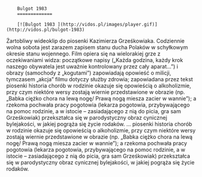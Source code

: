 
        Bulgot 1983 
        =============
        
        [![Bulgot 1983 ](http://vidos.pl/images/player.gif)](http://vidos.pl/bulgot-1983)
        
        
 Żartobliwy wideoklip do piosenki Kazimierza Grześkowiaka. Codziennie wolna sobota jest zarazem zapisem stanu ducha Polaków w schyłkowym okresie stanu wojennego. Film opiera się na wielorakiej grze z oczekiwaniami widza: początkowe napisy („Każda godzina, każdy krok naszego obywatela jest uważnie kontrolowany przez cały aparat...”) i obrazy (samochody z „kogutami”) zapowiadają opowieść o milicji, tymczasem „akcja” filmu dotyczy służby zdrowia; zapowiadana przez tekst piosenki historia chorób w rodzinie okazuje się opowieścią o alkoholizmie, przy czym niektóre wersy zostają wiernie przedstawione w obrazie (np. „Babka ciężko chora na lewą nogę/ Prawą nogą miesza zacier w wannie”); a rzekoma pochwała pracy pogotowia (lekarza pogotowia, przybywającego na pomoc rodzinie, a w istocie – zasiadającego z nią do picia, gra sam Grześkowiak) przekształca się w parodystyczny obraz cynicznej bylejakości, w jakiej pogrąża się życie rodaków.   ... piosenki historia chorób w rodzinie okazuje się opowieścią o alkoholizmie, przy czym niektóre wersy zostają wiernie przedstawione w obrazie (np. „Babka ciężko chora na lewą nogę/ Prawą nogą miesza zacier w wannie”); a rzekoma pochwała pracy pogotowia (lekarza pogotowia, przybywającego na pomoc rodzinie, a w istocie – zasiadającego z nią do picia, gra sam Grześkowiak) przekształca się w parodystyczny obraz cynicznej bylejakości, w jakiej pogrąża się życie rodaków.
    